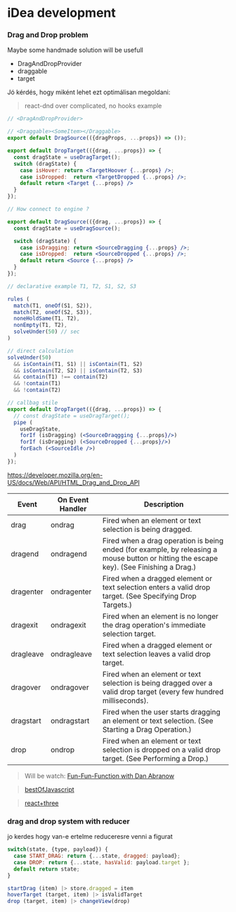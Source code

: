 # iDea development

### Drag and Drop problem

Maybe some handmade solution will be usefull

- DragAndDropProvider
- draggable
- target

Jó kérdés, hogy miként lehet ezt optimálisan megoldani:

> react-dnd
over complicated, no hooks example

```jsx
// <DragAndDropProvider>

// <Draggable><SomeItem></Draggable>
export default DragSource(({dragProps, ...props}) => ());

export default DropTarget(({drag, ...props}) => {
  const dragState = useDragTarget();
  switch (dragState) {
    case isHover: return <TargetHoover {...props} />;
    case isDropped:  return <TargetDropped {...props} />;
    default return <Target {...props} />
  }  
});

// How connect to engine ?

export default DragSource(({drag, ...props}) => {
  const dragState = useDragSource();

  switch (dragState) {
    case isDragging: return <SourceDragging {...props} />;
    case isDropped:  return <SourceDropped {...props} />;
    default return <Source {...props} />
  }  
});
```

```jsx
// declarative example T1, T2, S1, S2, S3

rules (
  match(T1, oneOf(S1, S2)),
  match(T2, oneOf(S2, S3)),
  noneHoldSame(T1, T2),
  nonEmpty(T1, T2),
  solveUnder(50) // sec
)

// direct calculation
solveUnder(50)
  && isContain(T1, S1) || isContain(T1, S2)
  && isContain(T2, S2) || isContain(T2, S3)
  && contain(T1) !== contain(T2)
  && !contain(T1)
  && !contain(T2)
```

```jsx
// callbag stile
export default DropTarget(({drag, ...props}) => {
  // const dragState = useDragTarget();
  pipe (
    useDragState,
    forIf (isDragging) (<SourceDraqgging {...props}/>)
    forIf (isDragging) (<SourceDropped {...props}/>)
    forEach (<SourceIdle />)
  )     
});

```

<https://developer.mozilla.org/en-US/docs/Web/API/HTML_Drag_and_Drop_API>

|Event|	On Event Handler | Description  |
|-----|------------------|--------------|
|drag |	ondrag |	Fired when an element or text selection is being dragged. |
| dragend	| ondragend	| Fired when a drag operation is being ended (for example, by releasing a mouse button or hitting the escape key). (See Finishing a Drag.) |
| dragenter	| ondragenter	| Fired when a dragged element or text selection enters a valid drop target. (See Specifying Drop Targets.) |
|dragexit	|ondragexit	|Fired when an element is no longer the drag operation's immediate selection target.|
|dragleave	|ondragleave	|Fired when a dragged element or text selection leaves a valid drop target.|
|dragover	|ondragover	|Fired when an element or text selection is being dragged over a valid drop target (every few hundred milliseconds).|
|dragstart|ondragstart|	Fired when the user starts dragging an element or text selection. (See Starting a Drag Operation.)|
|drop	|ondrop|	Fired when an element or text selection is dropped on a valid drop target. (See Performing a Drop.)|

> Will be watch: [Fun-Fun-Function with Dan Abranow](https://www.youtube.com/watch?v=G-aO5hzo1aw&list=PL0zVEGEvSaeEh5lzJx9f5B7RVs1FrHgNf)

> [bestOfJavascript](https://bestofjs.org/)

> [react+three](https://github.com/drcmda/react-three-fiber)


### drag and drop system with reducer

jo kerdes hogy van-e ertelme reduceresre venni a figurat

```jsx
switch(state, {type, payload}) {
  case START_DRAG: return {...state, dragged: payload};
  case DROP: return {...state, hasValid: payload.target };
  default return state;
}

startDrag (item) |> store.dragged = item
hoverTarget (target, item) |> isValidTarget
drop (target, item) |> changeView(drop)
```
